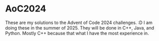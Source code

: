 # AoC2024
These are my solutions to the Advent of Code 2024 challenges. :D
I am doing these in the summer of 2025.
They will be done in C++, Java, and Python. Mostly C++ because that what I have the most experience in.
